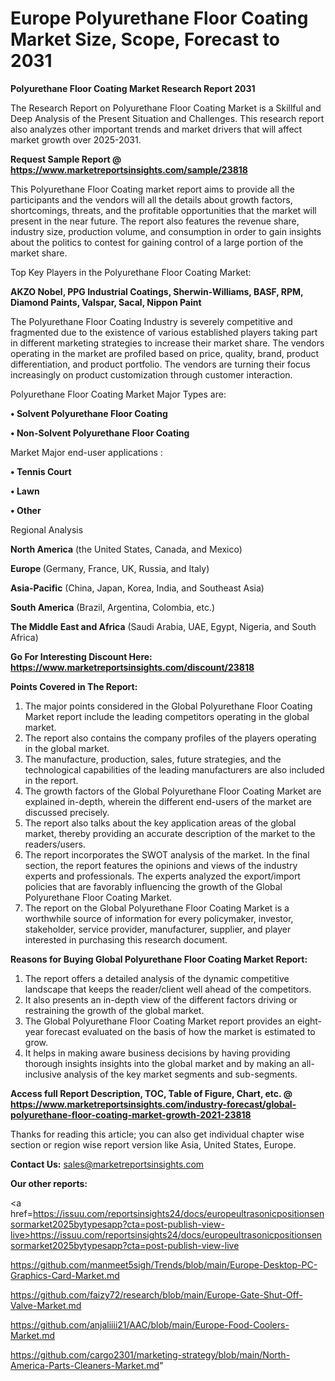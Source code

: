 # Europe Polyurethane Floor Coating Market Size, Scope, Forecast to 2031

<strong>Polyurethane Floor Coating Market Research Report 2031</strong>

The Research Report on Polyurethane Floor Coating Market is a Skillful and Deep Analysis of the Present Situation and Challenges. This research report also analyzes other important trends and market drivers that will affect market growth over 2025-2031.

<strong>Request Sample Report @ <a href=https://www.marketreportsinsights.com/sample/23818>https://www.marketreportsinsights.com/sample/23818</a></strong>

This Polyurethane Floor Coating market report aims to provide all the participants and the vendors will all the details about growth factors, shortcomings, threats, and the profitable opportunities that the market will present in the near future. The report also features the revenue share, industry size, production volume, and consumption in order to gain insights about the politics to contest for gaining control of a large portion of the market share.

Top Key Players in the Polyurethane Floor Coating Market:

<strong>AKZO Nobel, PPG Industrial Coatings, Sherwin-Williams, BASF, RPM, Diamond Paints, Valspar, Sacal, Nippon Paint</strong>

The Polyurethane Floor Coating Industry is severely competitive and fragmented due to the existence of various established players taking part in different marketing strategies to increase their market share. The vendors operating in the market are profiled based on price, quality, brand, product differentiation, and product portfolio. The vendors are turning their focus increasingly on product customization through customer interaction.

Polyurethane Floor Coating Market Major Types are:

<strong>• Solvent Polyurethane Floor Coating

• Non-Solvent Polyurethane Floor Coating</strong>

Market Major end-user applications :

<strong>• Tennis Court

• Lawn

• Other</strong>

Regional Analysis

</u><strong><b>North America</b></strong> (the United States, Canada, and Mexico)

<strong><b>Europe </b></strong>(Germany, France, UK, Russia, and Italy)

<strong><b>Asia-Pacific</b></strong> (China, Japan, Korea, India, and Southeast Asia)

<strong><b>South America</b></strong> (Brazil, Argentina, Colombia, etc.)

<strong><b>The Middle East and Africa</b></strong> (Saudi Arabia, UAE, Egypt, Nigeria, and South Africa)

<strong>Go For Interesting Discount Here: <a href=https://www.marketreportsinsights.com/discount/23818>https://www.marketreportsinsights.com/discount/23818</a></strong>

<strong>Points Covered in The Report:</strong>
<ol>
  <li>The major points considered in the Global Polyurethane Floor Coating Market report include the leading competitors operating in the global market.</li>
  <li>The report also contains the company profiles of the players operating in the global market.</li>
  <li>The manufacture, production, sales, future strategies, and the technological capabilities of the leading manufacturers are also included in the report.</li>
  <li>The growth factors of the Global Polyurethane Floor Coating Market are explained in-depth, wherein the different end-users of the market are discussed precisely.</li>
  <li>The report also talks about the key application areas of the global market, thereby providing an accurate description of the market to the readers/users.</li>
  <li>The report incorporates the SWOT analysis of the market. In the final section, the report features the opinions and views of the industry experts and professionals. The experts analyzed the export/import policies that are favorably influencing the growth of the Global Polyurethane Floor Coating Market.</li>
  <li>The report on the Global Polyurethane Floor Coating Market is a worthwhile source of information for every policymaker, investor, stakeholder, service provider, manufacturer, supplier, and player interested in purchasing this research document.</li>
</ol>
<strong>Reasons for Buying Global Polyurethane Floor Coating Market Report:</strong>

<ol>
  <li>The report offers a detailed analysis of the dynamic competitive landscape that keeps the reader/client well ahead of the competitors.</li>
  <li>It also presents an in-depth view of the different factors driving or restraining the growth of the global market.</li>
  <li>The Global Polyurethane Floor Coating Market report provides an eight-year forecast evaluated on the basis of how the market is estimated to grow.</li>
  <li>It helps in making aware business decisions by having providing thorough insights insights into the global market and by making an all-inclusive analysis of the key market segments and sub-segments.</li>
</ol>
<strong>Access full Report Description, TOC, Table of Figure, Chart, etc. @ <a href=https://www.marketreportsinsights.com/industry-forecast/global-polyurethane-floor-coating-market-growth-2021-23818>https://www.marketreportsinsights.com/industry-forecast/global-polyurethane-floor-coating-market-growth-2021-23818</a></strong>


Thanks for reading this article; you can also get individual chapter wise section or region wise report version like Asia, United States, Europe.

<strong>Contact Us:</strong>
sales@marketreportsinsights.com

<strong>Our other reports:</strong>

<a href=https://issuu.com/reportsinsights24/docs/europeultrasonicpositionsensormarket2025bytypesapp?cta=post-publish-view-live>https://issuu.com/reportsinsights24/docs/europeultrasonicpositionsensormarket2025bytypesapp?cta=post-publish-view-live</a>

<a href=https://github.com/manmeet5sigh/Trends/blob/main/Europe-Desktop-PC-Graphics-Card-Market.md>https://github.com/manmeet5sigh/Trends/blob/main/Europe-Desktop-PC-Graphics-Card-Market.md</a>

<a href=https://github.com/faizy72/research/blob/main/Europe-Gate-Shut-Off-Valve-Market.md>https://github.com/faizy72/research/blob/main/Europe-Gate-Shut-Off-Valve-Market.md</a>

<a href=https://github.com/anjaliiii21/AAC/blob/main/Europe-Food-Coolers-Market.md>https://github.com/anjaliiii21/AAC/blob/main/Europe-Food-Coolers-Market.md</a>

<a href=https://github.com/cargo2301/marketing-strategy/blob/main/North-America-Parts-Cleaners-Market.md>https://github.com/cargo2301/marketing-strategy/blob/main/North-America-Parts-Cleaners-Market.md</a>"
